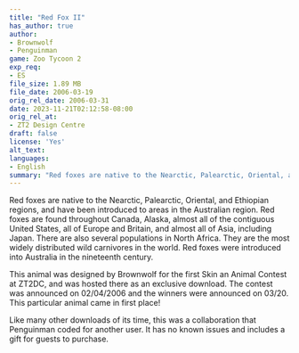 ```yaml
---
title: "Red Fox II"
has_author: true
author:
- Brownwolf
- Penguinman
game: Zoo Tycoon 2
exp_req:
- ES
file_size: 1.89 MB
file_date: 2006-03-19
orig_rel_date: 2006-03-31
date: 2023-11-21T02:12:58-08:00
orig_rel_at: 
- ZT2 Design Centre
draft: false
license: 'Yes'
alt_text:
languages:
- English
summary: "Red foxes are native to the Nearctic, Palearctic, Oriental, and Ethiopian regions, and have been introduced to areas in the Australian region."
---
```

Red foxes are native to the Nearctic, Palearctic, Oriental, and Ethiopian regions, and have been introduced to areas in the Australian region. Red foxes are found throughout Canada, Alaska, almost all of the contiguous United States, all of Europe and Britain, and almost all of Asia, including Japan. There are also several populations in North Africa. They are the most widely distributed wild carnivores in the world. Red foxes were introduced into Australia in the nineteenth century.

This animal was designed by Brownwolf for the first Skin an Animal Contest at ZT2DC, and was hosted there as an exclusive download. The contest was announced on 02/04/2006 and the winners were announced on 03/20. This particular animal came in first place!

Like many other downloads of its time, this was a collaboration that Penguinman coded for another user. It has no known issues and includes a gift for guests to purchase.